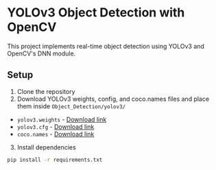 # YOLOv3 Object Detection with OpenCV

This project implements real-time object detection using YOLOv3 and OpenCV's DNN module.

## Setup

1. Clone the repository
2. Download YOLOv3 weights, config, and coco.names files and place them inside `Object_Detection/yolov3/`

- `yolov3.weights` - [Download link](https://pjreddie.com/media/files/yolov3.weights)
- `yolov3.cfg` - [Download link](https://github.com/pjreddie/darknet/blob/master/cfg/yolov3.cfg)
- `coco.names` - [Download link](https://github.com/pjreddie/darknet/blob/master/data/coco.names)

3. Install dependencies

```bash
pip install -r requirements.txt
